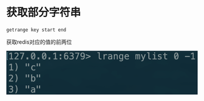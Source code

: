 # 获取部分字符串

```text
getrange key start end
```

获取redis对应的值的前两位

![](../../.gitbook/assets/image%20%2853%29.png)



